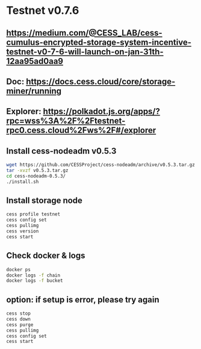 # Testnet v0.7.6
## https://medium.com/@CESS_LAB/cess-cumulus-encrypted-storage-system-incentive-testnet-v0-7-6-will-launch-on-jan-31th-12aa95ad0aa9
## Doc: https://docs.cess.cloud/core/storage-miner/running
## Explorer: https://polkadot.js.org/apps/?rpc=wss%3A%2F%2Ftestnet-rpc0.cess.cloud%2Fws%2F#/explorer
## Install cess-nodeadm v0.5.3
```bash
wget https://github.com/CESSProject/cess-nodeadm/archive/v0.5.3.tar.gz
tar -xvzf v0.5.3.tar.gz
cd cess-nodeadm-0.5.3/
./install.sh
```
## Install storage node
```bash
cess profile testnet
cess config set
cess pullimg
cess version
cess start
```
## Check docker & logs
```bash
docker ps
docker logs -f chain
docker logs -f bucket
```
## option: if setup is error, please try again
```bash
cess stop
cess down
cess purge
cess pullimg
cess config set
cess start
```
